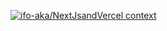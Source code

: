 [![ifo-aka/NextJsandVercel context](https://badge.forgithub.com/ifo-aka/NextJsandVercel)](https://uithub.com/ifo-aka/NextJsandVercel)
